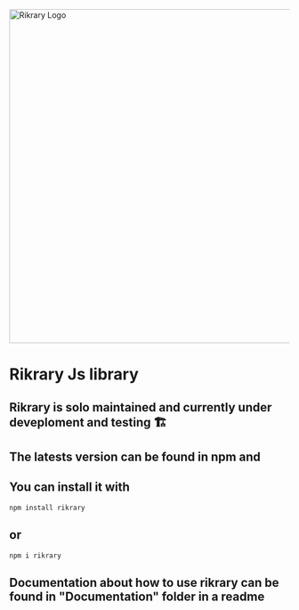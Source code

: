 
<img src="https://github.com/user-attachments/assets/1b56bcdf-abb6-433d-bc6b-66f1fcc06781" alt="Rikrary Logo" width="1250" height="600" />

# Rikrary Js library

<h2> Rikrary is solo maintained and currently under deveploment and testing 🏗️ </h2>

<h2> The latests version can be found in npm and </h2>

<h2> You can install it with </h2>

  ```
npm install rikrary

```

<h2>or</h2>


```
npm i rikrary

```

<h2>Documentation about how to use rikrary can be found in "Documentation" folder in a readme</h2>




